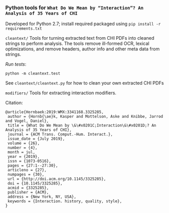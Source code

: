 ### Python tools for `What Do We Mean by “Interaction”? An Analysis of 35 Years of CHI`

Developed for Python 2.7; install required packaged using `pip install -r requirements.txt`

`cleantext/`
Tools for turning extracted text from CHI PDFs into cleaned strings to perform analysis.
The tools remove ill-formed OCR, lexical optimizations, and remove headers, author info
and other meta data from strings.

*Run tests*:

`python -m cleantext.test`

See `cleantext/cleantext.py` for how to clean your own extracted CHI PDFs

`modifiers/`
Tools for extracting interaction modifiers.


Citation:
```
@article{Hornbaek:2019:WMX:3341168.3325285,
 author = {Hornb{\ae}k, Kasper and Mottelson, Aske and Knibbe, Jarrod and Vogel, Daniel},
 title = {What Do We Mean by \&\#x0201C;Interaction\&\#x0201D;? An Analysis of 35 Years of CHI},
 journal = {ACM Trans. Comput.-Hum. Interact.},
 issue_date = {July 2019},
 volume = {26},
 number = {4},
 month = jul,
 year = {2019},
 issn = {1073-0516},
 pages = {27:1--27:30},
 articleno = {27},
 numpages = {30},
 url = {http://doi.acm.org/10.1145/3325285},
 doi = {10.1145/3325285},
 acmid = {3325285},
 publisher = {ACM},
 address = {New York, NY, USA},
 keywords = {Interaction. history, quality, style},
}
```